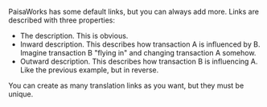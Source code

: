 PaisaWorks has some default links, but you can always add more. Links are described with three properties:

* The description. This is obvious.
* Inward description. This describes how transaction A is influenced by B. Imagine transaction B "flying in" and changing transaction A somehow.
* Outward description. This describes how transaction B is influencing A. Like the previous example, but in reverse.

You can create as many translation links as you want, but they must be unique.

